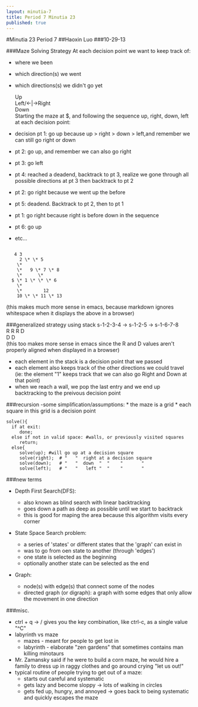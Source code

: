 ```yaml
---
layout: minutia-7  
title: Period 7 Minutia 23
published: true
---
```


#Minutia 23 Period 7
##Haoxin Luo
###10-29-13

###Maze Solving Strategy 
At each decision point we want to keep track of:
* where we been
* which direction(s) we went
* which directions(s) we didn't go yet  

     Up  
Left/<-|->Right  
     Down  
Starting the maze at $, and following the sequence up, right, down, left at each decision point:
* decision pt 1: go up because up > right > down > left,and remember we can still go right or down
* pt 2: go up, and remember we can also go right
* pt 3: go left
* pt 4: reached a deadend, backtrack to pt 3, realize we gone through all possible directions at pt 3 then backtrack to pt 2
* pt 2: go right because we went up the before
* pt 5: deadend. Backtrack to pt 2, then to pt 1
* pt 1: go right because right is before down in the sequence
* pt 6: go up
* etc...
<pre><code>
   4 3               
     2 \* \* 5         
    \*               
    \*   9 \* 7 \* 8   
    \*      \*       
  $ \* 1 \* \* \* 6       
    \*               
    \*        12        
    10 \* \* 11 \* 13   
</code></pre>
(this makes much more sense in emacs, because markdown ignores whitespace when it displays the above in a browser)  



###generalized strategy using stack
s-1-2-3-4 -> s-1-2-5 -> s-1-6-7-8  
  R R            R            D  
  D              D  
(this too makes more sense in emacs since the R and D values aren't properly aligned when displayed in a browser)
- each element in the stack is a decision point that we passed  
- each element also keeps track of the other directions we could travel
  (ie: the element "1" keeps track that we can also go Right and Down at that point)
- when we reach a wall, we pop the last entry and we end up backtracking to the preivous decision point

###recursion
-some simplification/assumptions: 
    * the maze is a grid
    * each square in this grid is a decision point

    solve(){
      if at exit:  
         done;
      else if not in valid space: #walls, or previously visited squares  
         return; 
      else{  
         solve(up);	#will go up at a decision square  
         solve(right);  # "   "  right at a decision square  
         solve(down);   # "   "  down  "  "    "       "  
         solve(left);   # "   "   left "  "    "       "

###new terms
- Depth First Search(DFS):
    * also known as blind search with linear backtracking
    * goes down a path as deep as possible until we start to backtrack
    * this is good for maping the area because this algorithm visits every corner  

- State Space Search problem:
    * a series of 'states' or different states that the 'graph' can exist in
    * was to go from oen state to another (through 'edges')
    * one state is selected as the beginning
    * optionally another state can be selected as the end  

- Graph:
    * node(s) with edge(s) that connect some of the nodes
    * directed graph (or digraph): a graph with some edges that only allow the movement in one direction
     
###misc.
- ctrl + q -> /<key combination> gives you the key combination, like ctrl-c, as a single value "^C"
- labyrinth vs maze  
    * mazes - meant for people to get lost in
    * labyrinth - elaborate "zen gardens" that sometimes contains man killing minotaurs
- Mr. Zamansky said if he were to build a corn maze, he would hire a family to dress up in raggy clothes and go around crying "let us out!"
- typical routine of people trying to get out of a maze:
    - starts out careful and systematic
    - gets lazy and become sloppy -> lots of walking in circles
    - gets fed up, hungry, and annoyed -> goes back to being systematic and quickly escapes the maze